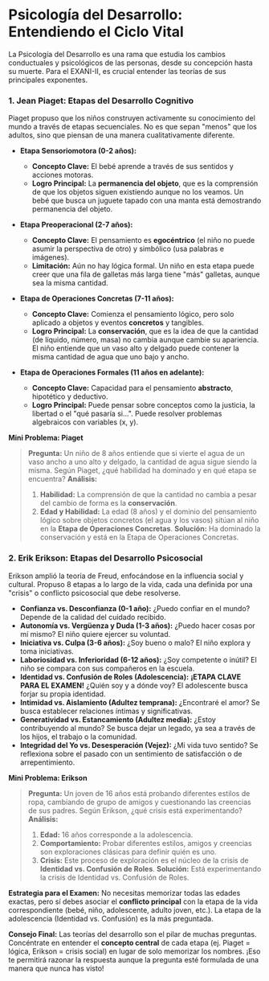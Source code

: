 # Psicología del Desarrollo: Entendiendo el Ciclo Vital

La Psicología del Desarrollo es una rama que estudia los cambios conductuales y psicológicos de las personas, desde su concepción hasta su muerte. Para el EXANI-II, es crucial entender las teorías de sus principales exponentes.

### 1. Jean Piaget: Etapas del Desarrollo Cognitivo

Piaget propuso que los niños construyen activamente su conocimiento del mundo a través de etapas secuenciales. No es que sepan "menos" que los adultos, sino que piensan de una manera cualitativamente diferente.

-   **Etapa Sensoriomotora (0-2 años):**
    -   **Concepto Clave:** El bebé aprende a través de sus sentidos y acciones motoras.
    -   **Logro Principal:** La **permanencia del objeto**, que es la comprensión de que los objetos siguen existiendo aunque no los veamos. Un bebé que busca un juguete tapado con una manta está demostrando permanencia del objeto.

-   **Etapa Preoperacional (2-7 años):**
    -   **Concepto Clave:** El pensamiento es **egocéntrico** (el niño no puede asumir la perspectiva de otro) y simbólico (usa palabras e imágenes).
    -   **Limitación:** Aún no hay lógica formal. Un niño en esta etapa puede creer que una fila de galletas más larga tiene "más" galletas, aunque sea la misma cantidad.

-   **Etapa de Operaciones Concretas (7-11 años):**
    -   **Concepto Clave:** Comienza el pensamiento lógico, pero solo aplicado a objetos y eventos **concretos** y tangibles.
    -   **Logro Principal:** La **conservación**, que es la idea de que la cantidad (de líquido, número, masa) no cambia aunque cambie su apariencia. El niño entiende que un vaso alto y delgado puede contener la misma cantidad de agua que uno bajo y ancho.

-   **Etapa de Operaciones Formales (11 años en adelante):**
    -   **Concepto Clave:** Capacidad para el pensamiento **abstracto**, hipotético y deductivo.
    -   **Logro Principal:** Puede pensar sobre conceptos como la justicia, la libertad o el "qué pasaría si...". Puede resolver problemas algebraicos con variables (x, y).

**Mini Problema: Piaget**
> **Pregunta:** Un niño de 8 años entiende que si vierte el agua de un vaso ancho a uno alto y delgado, la cantidad de agua sigue siendo la misma. Según Piaget, ¿qué habilidad ha dominado y en qué etapa se encuentra?
> **Análisis:**
> 1.  **Habilidad:** La comprensión de que la cantidad no cambia a pesar del cambio de forma es la **conservación**.
> 2.  **Edad y Habilidad:** La edad (8 años) y el dominio del pensamiento lógico sobre objetos concretos (el agua y los vasos) sitúan al niño en la **Etapa de Operaciones Concretas**.
> **Solución:** Ha dominado la conservación y está en la Etapa de Operaciones Concretas.

### 2. Erik Erikson: Etapas del Desarrollo Psicosocial

Erikson amplió la teoría de Freud, enfocándose en la influencia social y cultural. Propuso 8 etapas a lo largo de la vida, cada una definida por una "crisis" o conflicto psicosocial que debe resolverse.

-   **Confianza vs. Desconfianza (0-1 año):** ¿Puedo confiar en el mundo? Depende de la calidad del cuidado recibido.
-   **Autonomía vs. Vergüenza y Duda (1-3 años):** ¿Puedo hacer cosas por mí mismo? El niño quiere ejercer su voluntad.
-   **Iniciativa vs. Culpa (3-6 años):** ¿Soy bueno o malo? El niño explora y toma iniciativas.
-   **Laboriosidad vs. Inferioridad (6-12 años):** ¿Soy competente o inútil? El niño se compara con sus compañeros en la escuela.
-   **Identidad vs. Confusión de Roles (Adolescencia):** **¡ETAPA CLAVE PARA EL EXAMEN!** ¿Quién soy y a dónde voy? El adolescente busca forjar su propia identidad.
-   **Intimidad vs. Aislamiento (Adultez temprana):** ¿Encontraré el amor? Se busca establecer relaciones íntimas y significativas.
-   **Generatividad vs. Estancamiento (Adultez media):** ¿Estoy contribuyendo al mundo? Se busca dejar un legado, ya sea a través de los hijos, el trabajo o la comunidad.
-   **Integridad del Yo vs. Desesperación (Vejez):** ¿Mi vida tuvo sentido? Se reflexiona sobre el pasado con un sentimiento de satisfacción o de arrepentimiento.

**Mini Problema: Erikson**
> **Pregunta:** Un joven de 16 años está probando diferentes estilos de ropa, cambiando de grupo de amigos y cuestionando las creencias de sus padres. Según Erikson, ¿qué crisis está experimentando?
> **Análisis:**
> 1.  **Edad:** 16 años corresponde a la adolescencia.
> 2.  **Comportamiento:** Probar diferentes estilos, amigos y creencias son exploraciones clásicas para definir quién es uno.
> 3.  **Crisis:** Este proceso de exploración es el núcleo de la crisis de **Identidad vs. Confusión de Roles**.
> **Solución:** Está experimentando la crisis de Identidad vs. Confusión de Roles.

**Estrategia para el Examen:** No necesitas memorizar todas las edades exactas, pero sí debes asociar el **conflicto principal** con la etapa de la vida correspondiente (bebé, niño, adolescente, adulto joven, etc.). La etapa de la adolescencia (Identidad vs. Confusión) es la más preguntada.

**Consejo Final:** Las teorías del desarrollo son el pilar de muchas preguntas. Concéntrate en entender el **concepto central** de cada etapa (ej. Piaget = lógica, Erikson = crisis social) en lugar de solo memorizar los nombres. ¡Eso te permitirá razonar la respuesta aunque la pregunta esté formulada de una manera que nunca has visto!